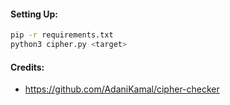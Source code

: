#### Setting Up:
```bash
pip -r requirements.txt
python3 cipher.py <target>
```

#### Credits:
- https://github.com/AdaniKamal/cipher-checker